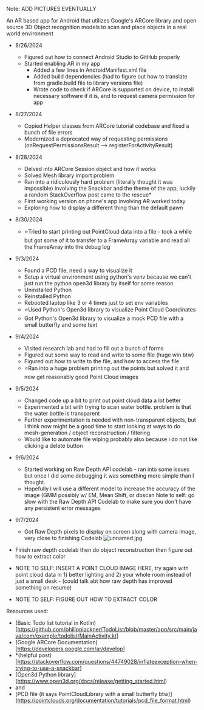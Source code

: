 Note: ADD PICTURES EVENTUALLY

An AR based app for Android that utilizes Google's ARCore library and open source 3D Object recognition models to scan and place objects in a real world environment



  - 8/26/2024
    - Figured out how to connect Android Studio to GitHub properly
    - Started enabling AR in my app
      - Added a few lines in AndroidManifest.xml file
      - Added build dependencies (had to figure out how to translate from gradle.build file to
      library versions file)
      - Wrote code to check if ARCore is supported on device, to install necessary software if
      it is, and to request camera permission for app

  - 8/27/2024
    - Copied Helper classes from ARCore tutorial codebase and fixed a bunch of file errors
    - Modernized a deprecated way of requesting permissions (onRequestPermissionsResult --> registerForActivityResult)
    
  - 8/28/2024 
    - Delved into ARCore Session object and how it works
    - Solved Mesh library import problem
    - Ran into a ridiculously hard problem  (literally thought it was impossible) involving the Snackbar and the theme of the app,
    luckily a random StackOverflow post came to the rescue*
    - First working version on phone's app involving AR worked today
    - Exploring how to display a different thing than the default pawn
    
  - 8/30/2024
    - ⭐Tried to start printing out PointCloud data into a file - took a while but 
    got some of it to transfer to a FrameArray variable and read all the FrameArray into the debug log
    
  - 9/3/2024
    - Found a PCD file, need a way to visualize it
    - Setup a virtual environment using python's venv because we can't just run the python open3d library by itself for some reason
    - Uninstalled Python
    - Reinstalled Python
    - Rebooted laptop like 3 or 4 times just to set env variables
    - ⭐Used Python's Open3d library to visualize Point Cloud Coordinates
    - Got Python's Open3d library to visualize a mock PCD file with a small butterfly and some text

  - 9/4/2024
    - Visited research lab and had to fill out a bunch of forms
    - Figured out some way to read and write to some file (huge win btw)
    - Figured out how to write to the file, and how to access the file
    - ⭐Ran into a huge problem printing out the points but solved it and now get reasonably good Point Cloud images
  
    
  - 9/5/2024
    - Changed code up a bit to print out point cloud data a lot better
    - Experimented a bit with trying to scan water bottle. problem is that the water bottle is transparent
    - Further experimentation is needed with non-transparent objects, but I think now might be a good time
    to start looking at ways to do mesh-generation / object reconstruction / filtering
    - Would like to automate file wiping probably also because i do not like clicking a delete button
    
  - 9/6/2024
    - Started working on Raw Depth API codelab - ran into some issues but once I did some debugging it was
    something more simple than I thought.
    - Hopefully I will use a different model to increase the accuracy of the image (GMM possibly w/ EM, Mean Shift, or dbscan
    Note to self: go slow with the Raw Depth API Codelab to make sure you don't have any persistent error messages
    
  - 9/7/2024
    - Got Raw Depth pixels to display on screen along with camera image, very close to finishing Codelab
    ![unnamed.jpg](..%2F..%2F..%2FWILLGU%7E1%2FAppData%2FLocal%2FTemp%2Funnamed.jpg)
  
  - Finish raw depth codelab then do object reconstruction then figure out how to extract color
  - NOTE TO SELF: INSERT A POINT CLOUD IMAGE HERE, try again with point cloud data in 1) better lighting
  and 2) your whole room instead of just a small desk - (could talk abt how raw depth has improved something on resume)
  - NOTE TO SELF: FIGURE OUT HOW TO EXTRACT COLOR


Resources used:
  - (Basic Todo list tutorial in Kotlin) [https://github.com/philipplackner/TodoList/blob/master/app/src/main/java/com/example/todolist/MainActivity.kt]
  - (Google ARCore Documentation) [https://developers.google.com/ar/develop]
  - *(helpful post) [https://stackoverflow.com/questions/44749028/inflateexception-when-trying-to-use-a-snackbar]
  - [Open3d Python library] (https://www.open3d.org/docs/release/getting_started.html)
  - and
  - [PCD file (it says PointCloudLibrary with a small butterfly btw)] (https://pointclouds.org/documentation/tutorials/pcd_file_format.html)